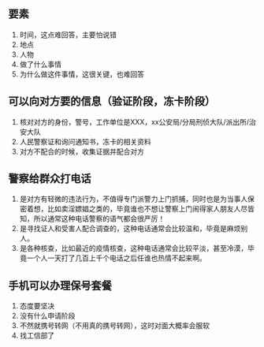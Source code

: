 ## 要素
1. 时间，这点难回答，主要怕说错
2. 地点
3. 人物
4. 做了什么事情
5. 为什么做这件事情，这很关键，也难回答

## 可以向对方要的信息（验证阶段，冻卡阶段）
1. 核对对方的身份，警号，工作单位是XXX，xx公安局/分局刑侦大队/派出所/治安大队
2. 人民警察证和询问通知书，冻卡的相关资料
3. 对方不配合的时候，收集证据并配合对方

## 警察给群众打电话
1. 是对方有轻微的违法行为，不值得专门派警力上门抓捕，同时也是为当事人保密着想，比如卖淫嫖娼之类的，毕竟谁也不想让警察上门闹得家人朋友人尽皆知，所以通常这种电话警察的语气都会很严厉！
2. 是寻找证人和受害人配合调查的，这种电话通常会比较温和，毕竟是麻烦别人。
3. 是各种核查，比如最近的疫情核查，这种电话通常会比较平淡，甚至冷漠，毕竟一个人一天打了几百上千个电话之后任谁也热情不起来啊。

## 手机可以办理保号套餐
1. 态度要坚决
2. 没有什么申请阶段
3. 不然就携号转网（不用真的携号转网），这时对面大概率会服软
4. 找工信部了
